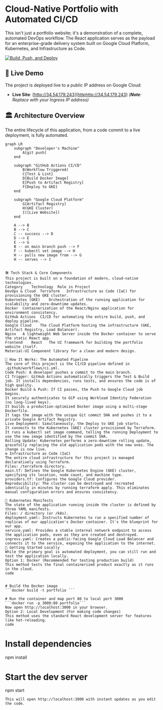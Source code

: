 # Cloud-Native Portfolio with Automated CI/CD

This isn't just a portfolio website; it's a demonstration of a complete, automated DevOps workflow. The React application serves as the payload for an enterprise-grade delivery system built on Google Cloud Platform, Kubernetes, and Infrastructure as Code.

[![Build, Push, and Deploy](https://github.com/j-j0/portfolio/actions/workflows/ci.yml/badge.svg)](https://github.com/j-j0/portfolio/actions)

## 🚀 Live Demo

The project is deployed live to a public IP address on Google Cloud:

- **Live Site**: [http://34.54.179.243](httphttp://34.54.179.243)  _(**Note**: Replace with your Ingress IP address)_

## 🏛️ Architecture Overview

The entire lifecycle of this application, from a code commit to a live deployment, is fully automated.

```mermaid
graph LR
    subgraph "Developer's Machine"
        A[git push]
    end

    subgraph "GitHub Actions CI/CD"
        B(Workflow Triggered)
        C{Test & Lint}
        D[Build Docker Image]
        E[Push to Artifact Registry]
        F[Deploy to GKE]
    end

    subgraph "Google Cloud Platform"
        G[Artifact Registry]
        H(GKE Cluster)
        I([Live Website])
    end

    A --> B
    B --> C
    C -- success --> D
    D --> E
    E --> G
    B -- on main branch push --> F
    F -- kubectl set image --> H
    H -- pulls new image from --> G
    H -- serves --> I


🛠️ Tech Stack & Core Components
This project is built on a foundation of modern, cloud-native technologies.
Category	Technology	Role in Project
DevOps & Cloud	Terraform	Infrastructure as Code (IaC) for provisioning the GKE cluster.
Kubernetes (GKE)	Orchestration of the running application for scalability and zero-downtime updates.
Docker	Containerization of the React/Nginx application for environment consistency.
GitHub Actions	CI/CD for automating the entire build, push, and deploy pipeline.
Google Cloud	The Cloud Platform hosting the infrastructure (GKE, Artifact Registry, Load Balancer).
Nginx	A lightweight Web Server inside the Docker container to serve the static React app.
Frontend	React	The UI framework for building the portfolio website itself.
Material-UI	Component library for a clean and modern design.

🔧 How It Works: The Automated Pipeline
The core of this project is the CI/CD pipeline defined in .github/workflows/ci.yml.
Code Push: A developer pushes a commit to the main branch.
CI Trigger: GitHub Actions automatically triggers the Test & Build job. It installs dependencies, runs tests, and ensures the code is of high quality.
Docker Build & Push: If CI passes, the Push to Google Cloud job begins.
It securely authenticates to GCP using Workload Identity Federation (no long-lived keys).
It builds a production-optimized Docker image using a multi-stage Dockerfile.
It tags the image with the unique Git commit SHA and pushes it to a private Google Artifact Registry.
Live Deployment: Simultaneously, the Deploy to GKE job starts.
It connects to the Kubernetes (GKE) cluster provisioned by Terraform.
It runs a kubectl set image command, telling the running Deployment to use the new image identified by the commit SHA.
Rolling Update: Kubernetes performs a zero-downtime rolling update, gracefully replacing the old application pods with the new ones. The change is now live.
⚙️ Infrastructure as Code (IaC)
The entire cloud infrastructure for this project is managed declaratively using Terraform.
Files: /terraform directory.
main.tf: Defines the Google Kubernetes Engine (GKE) cluster, specifying its location, node count, and machine type.
providers.tf: Configures the Google Cloud provider.
Reproducibility: The cluster can be destroyed and recreated identically in minutes by running terraform apply. This eliminates manual configuration errors and ensures consistency.

🚢 Kubernetes Manifests
The state of the application running inside the cluster is defined by three YAML manifests.
Files: / directory (or /k8s).
deployment.yaml: Instructs Kubernetes to run a specified number of replicas of our application's Docker container. It's the blueprint for our app.
service.yaml: Provides a stable internal network endpoint to access the application pods, even as they are created and destroyed.
ingress.yaml: Creates a public-facing Google Cloud Load Balancer and connects it to the service, exposing the application to the internet.
🚀 Getting Started Locally
While the primary goal is automated deployment, you can still run and test the application locally.
Option 1: Docker (Recommended for testing production build)
This method tests the final containerized product exactly as it runs in the cloud.
code


# Build the Docker image
```docker build -t portfolio ```

# Run the container and map port 80 to local port 3000
```docker run -p 3000:80 portfolio```
Now open http://localhost:3000 in your browser.
Option 2: Local Development (For making code changes)
This method uses the standard React development server for features like hot-reloading.
code
```
# Install dependencies
npm install

# Start the dev server
npm start
```
This will open http://localhost:3000 with instant updates as you edit the code.